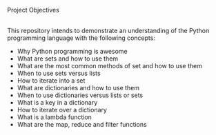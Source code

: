 Project Objectives<br><br>

This repository intends to demonstrate an understanding of the Python programming language with the following concepts:<br>
* Why Python programming is awesome<br>
* What are sets and how to use them<br>
* What are the most common methods of set and how to use them<br>
* When to use sets versus lists<br>
* How to iterate into a set<br>
* What are dictionaries and how to use them<br>
* When to use dictionaries versus lists or sets<br>
* What is a key in a dictionary<br>
* How to iterate over a dictionary<br>
* What is a lambda function<br>
* What are the map, reduce and filter functions

